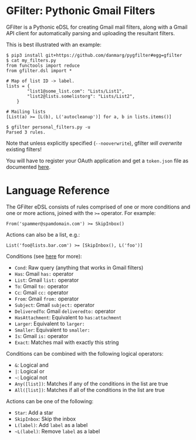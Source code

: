 # GFilter: Pythonic Gmail Filters

GFilter is a Pythonic eDSL for creating Gmail mail filters, along with a Gmail
API client for automatically parsing and uploading the resultant filters. 

This is best illustrated with an example:

```
$ pip3 install git+https://github.com/danmarg/pygfilter#egg=gfilter
$ cat my_filters.py 
from functools import reduce
from gfilter.dsl import *

# Map of list ID -> label.
lists = {
        "list1@some_list.com": "Lists/List1",
        "list2@lists.somelistorg": "Lists/List2",
    }

# Mailing lists
[List(a) >= [L(b), L('autocleanup')] for a, b in lists.items()]

$ gfilter personal_filters.py -u
Parsed 3 rules.
```

Note that unless explicitly specified (`--nooverwrite`), gfilter *will*
*overwrite* existing filters!

You will have to register your OAuth application and get a `token.json` file as
documented [here](https://github.com/google/mail-importer).

# Language Reference

The GFilter eDSL consists of rules comprised of one or more conditions and one 
or more actions, joined with the `>=` operator. For example:
```
From('spammer@spamdomain.com') >= SkipInbox()
```

Actions can also be a list, e.g.:

```
List('foo@lists.bar.com') >= [SkipInbox(), L('foo')]
```

Conditions (see [here](https://support.google.com/mail/answer/7190) for more):

* `Cond`: Raw query (anything that works in Gmail filters)
* `Has`: Gmail `has:` operator
* `List`: Gmail `list:` operator
* `To`: Gmail `to:` operator
* `Cc`: Gmail `cc:` operator
* `From`: Gmail `from:` operator
* `Subject`: Gmail `subject:` operator
* `DeliveredTo`: Gmail `deliveredto:` operator
* `HasAttachment`: Equivalent to `has:attachment`
* `Larger`: Equivalent to `larger:`
* `Smaller`: Equivalent to `smaller:`
* `Is`: Gmail `is:` operator
* `Exact`: Matches mail with exactly this string

Conditions can be combined with the following logical operators:

* `&`: Logical and
* `|`: Logical or
* `~`: Logical not
* `Any([list])`: Matches if any of the conditions in the list are true
* `All([list])`: Matches if all of the conditions in the list are true

Actions can be one of the following:

* `Star`: Add a star
* `SkipInbox`: Skip the inbox
* `L(label)`: Add `label` as a label
* `~L(label)`: Remove `label` as a label
